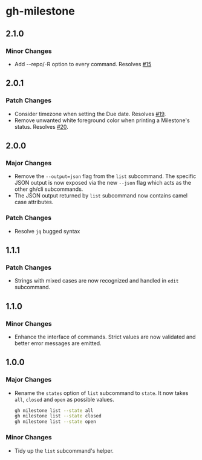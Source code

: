 # gh-milestone

## 2.1.0

### Minor Changes

- Add --repo/-R option to every command. Resolves [#15](https://github.com/valeriobelli/gh-milestone/issues/15)

## 2.0.1

### Patch Changes

- Consider timezone when setting the Due date. Resolves [#19](https://github.com/valeriobelli/gh-milestone/issues/19).
- Remove unwanted white foreground color when printing a Milestone's status. Resolves [#20](https://github.com/valeriobelli/gh-milestone/issues/20).

## 2.0.0

### Major Changes

- Remove the `--output=json` flag from the `list` subcommand. The specific JSON output is now exposed via the new `--json` flag which acts as the other gh/cli subcommands.
- The JSON output returned by `list` subcommand now contains camel case attributes.

### Patch Changes

- Resolve `jq` bugged syntax

## 1.1.1

### Patch Changes

- Strings with mixed cases are now recognized and handled in `edit` subcommand.

## 1.1.0

### Minor Changes

- Enhance the interface of commands. Strict values are now validated and better error messages are emitted.

## 1.0.0

### Major Changes

- Rename the `states` option of `list` subcommand to `state`. It now takes `all`, `closed` and `open` as possible values.
  
  ```bash
  gh milestone list --state all
  gh milestone list --state closed
  gh milestone list --state open
  ```

### Minor Changes

- Tidy up the `list` subcommand's helper.
